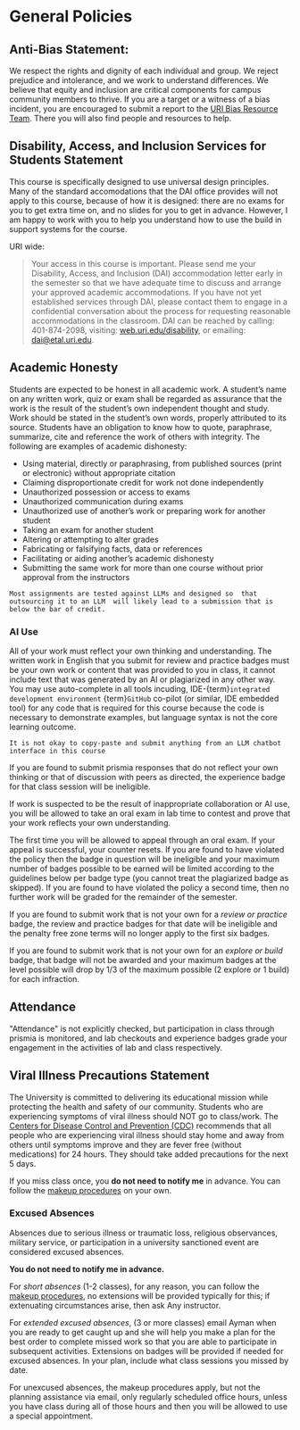 # General Policies

## Anti-Bias  Statement:

We respect the rights and dignity of each individual and group. We reject prejudice and intolerance, and we work to understand differences. We believe that equity and inclusion are critical components for campus community members to thrive. If you are a target or a witness of a bias incident, you are encouraged to submit a report to the [URI Bias Resource Team](www.uri.edu/brt). There you will also find people and resources to help.

## Disability, Access, and Inclusion Services for Students Statement

This course is specifically designed to use universal design principles. Many of the standard accomodations that the DAI office provides will not apply to this course, because of how it is designed: there are no exams for you to get extra time on, and no slides for you to get in advance.  However, I am happy to work with you to help you understand how to use the build in support systems for the course.  

URI wide: 

> Your access in this course is important. Please send me your Disability, Access, and Inclusion (DAI) accommodation letter early in the semester so that we have adequate time to discuss and arrange your approved academic accommodations. If you have not yet established services through DAI, please contact them to engage in a confidential conversation about the process for requesting reasonable accommodations in the classroom. DAI can be reached by calling: 401-874-2098, visiting: [web.uri.edu/disability](http://web.uri.edu/disability), or emailing: dai@etal.uri.edu.


## Academic Honesty

Students are expected to be honest in all academic work. A student’s name on any written work, quiz or exam shall be regarded as assurance that the work is the result of the student’s own independent thought and study. Work should be stated in the student’s own words, properly attributed to its source. Students have an obligation to know how to quote, paraphrase, summarize, cite and reference the work of others with integrity. The following are examples of academic dishonesty:


- Using material, directly or paraphrasing, from published sources (print or electronic) without appropriate citation
- Claiming disproportionate credit for work not done independently
- Unauthorized possession or access to exams
- Unauthorized communication during exams
- Unauthorized use of another’s work or preparing work for another student
- Taking an exam for another student
- Altering or attempting to alter grades
- Fabricating or falsifying facts, data or references
- Facilitating or aiding another’s academic dishonesty
- Submitting the same work for more than one course without prior approval from the instructors


```{tip}
Most assignments are tested against LLMs and designed so  that outsourcing it to an LLM  will likely lead to a submission that is below the bar of credit.  
```
### AI Use

All of your work must reflect your own thinking and understanding.  The written work in English that you submit for review and practice badges must be your own work or content that was provided to you in class, it cannot include text that was generated by an AI or plagiarized in any other way. You may use auto-complete in all tools incuding, IDE-{term}`integrated development environment` {term}`GitHub` co-pilot (or similar, IDE embedded tool) for any code that is required for this course because the code is necessary to demonstrate examples, but language syntax is not the core learning outcome. 

```{important}
It is not okay to copy-paste and submit anything from an LLM chatbot interface in this course
```

If you are found to submit prismia responses that do not reflect your own thinking or that of discussion with peers as directed, the experience badge for that class session will be ineligible. 

If work is suspected to be the result of inappropriate collaboration or AI use, you will be allowed to take an oral exam in lab time to contest and prove that your work reflects your own understanding. 

The first time you will be allowed to appeal through an oral exam. If your appeal is successful, your counter resets. If you are found to have violated the policy then the badge in question will be ineligible and your maximum number of badges possible to be earned will be limited according to the guidelines below per badge type (you cannot treat the plagiarized badge as skipped). If you are found to have violated the policy a second time,
 then no further work will be graded for the remainder of the semester.

If you are found to submit work that is not your own for a *review or practice* badge, the review and practice badges for that date will be ineligible and the penalty free zone terms will no longer apply to the first six badges. 

If you are found to submit work that is not your own for an *explore or build*  badge, that badge will not be awarded and your maximum badges at the level possible will drop by 1/3 of the maximum possible (2 explore or 1 build) for each infraction. 

## Attendance 

"Attendance" is not explicitly checked, but participation in class through prismia is monitored, and lab checkouts and experience badges grade your engagement in the activities of lab and class respectively. 

## Viral Illness Precautions Statement

The University is committed to delivering its educational mission while protecting the health and safety of our community. Students who are experiencing symptoms of viral illness should NOT go to class/work. The [Centers for Disease Control and Prevention (CDC)](https://www.cdc.gov/respiratory-viruses/guidance/index.html) recommends that all people who are experiencing viral illness should stay home and away from others until symptoms improve and they are fever free (without medications) for 24 hours. They should take added precautions for the next 5 days. 

If you miss class once, you **do not need to notify me** in advance.  You can follow the [makeup procedures](expmakeup) on your own.

### Excused Absences

Absences due to serious illness or traumatic loss, religious observances, military service, or participation in a university sanctioned event are considered excused absences.

**You do not need to notify me in advance.** 

For *short absences* (1-2 classes), for any reason, you can follow the [makeup procedures](expmakeup), no extensions will be provided typically for this; if extenuating circumstances arise, then ask Any instructor.

For *extended excused absences*, (3 or more classes) email Ayman when you are ready to get caught up and she will help you make a plan for the best order to complete missed work so that you are able to participate in subsequent activities. Extensions on badges will be provided if needed for excused absences. In your plan, include what class sessions you missed by date. 

For unexcused absences, the makeup procedures apply, but not the planning assistance via email, only regularly scheduled office hours, unless you have class during all of those hours and then you will be allowed to use a special appointment. 

